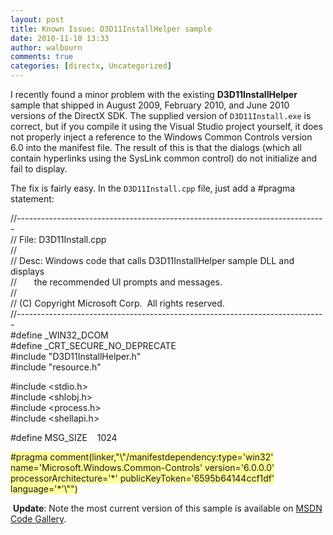 ```yaml
---
layout: post
title: Known Issue: D3D11InstallHelper sample
date: 2010-11-10 13:33
author: walbourn
comments: true
categories: [directx, Uncategorized]
---
```

<p>I recently found a minor problem with the existing <strong>D3D11InstallHelper</strong> sample that shipped in August 2009, February 2010, and June 2010 versions of the DirectX SDK. The supplied version of <code>D3D11Install.exe</code> is correct, but if you compile it using the Visual Studio project yourself, it does not properly inject a reference to the Windows Common Controls version 6.0 into the manifest file. The result of this is that the dialogs (which all contain hyperlinks using the SysLink common control) do not initialize and fail to display.</p>
<p>The fix is fairly easy. In the <code>D3D11Install.cpp</code> file, just add a #pragma statement:</p>
<p>//-----------------------------------------------------------------------------<br />// File: D3D11Install.cpp<br />//<br />// Desc: Windows code that calls D3D11InstallHelper sample DLL and displays<br />//&nbsp;&nbsp;&nbsp;&nbsp;&nbsp;&nbsp; the recommended UI prompts and messages.<br />//<br />// (C) Copyright Microsoft Corp.&nbsp; All rights reserved.<br />//-----------------------------------------------------------------------------<br />#define _WIN32_DCOM<br />#define _CRT_SECURE_NO_DEPRECATE<br />#include "D3D11InstallHelper.h"<br />#include "resource.h"</p>
<p>#include &lt;stdio.h&gt;<br />#include &lt;shlobj.h&gt;<br />#include &lt;process.h&gt;<br />#include &lt;shellapi.h&gt;</p>
<p>#define MSG_SIZE&nbsp;&nbsp;&nbsp; 1024</p>
<p><span style="background-color: #ffff99;">#pragma comment(linker,"\"/manifestdependency:type='win32' name='Microsoft.Windows.Common-Controls' version='6.0.0.0' processorArchitecture='*' publicKeyToken='6595b64144ccf1df' language='*'\"")</span></p>
<p>&nbsp;<strong>Update</strong>: Note the most current version of this sample is available on <a href="http://code.msdn.microsoft.com/Direct3D-11-Install-Helper-3044575e">MSDN Code Gallery</a>.</p>
